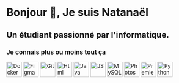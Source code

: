 # Bonjour 👋, Je suis Natanaël
## Un étudiant passionné par l'informatique.
### Je connais plus ou moins tout ça
<img src="https://github.com/NatanaelAut/natanaelaut/blob/main/Docker.png?raw=true" alt="Docker" width="40" height="40"/> <img src="https://github.com/NatanaelAut/natanaelaut/blob/main/Figma.png?raw=true" alt="Figma" width="40" height="40"/> <img src="https://github.com/NatanaelAut/natanaelaut/blob/main/Git.png?raw=true" alt="Git" width="40" height="40"/> <img src="https://github.com/NatanaelAut/natanaelaut/blob/main/Html.png?raw=true" alt="Html" width="40" height="40"/> <img src="https://github.com/NatanaelAut/natanaelaut/blob/main/Java.png?raw=true" alt="Java" width="40" height="40"/> <img src="https://github.com/NatanaelAut/natanaelaut/blob/main/JS.png?raw=true" alt="JS" width="40" height="40"/> <img src="https://github.com/NatanaelAut/natanaelaut/blob/main/MySQL.png?raw=true" alt="MySQL" width="40" height="40"/> <img src="https://github.com/NatanaelAut/natanaelaut/blob/main/Photoshop.png?raw=true" alt="Photoshop" width="40" height="40"/> <img src="https://github.com/NatanaelAut/natanaelaut/blob/main/Premiere%20Pro.png?raw=true" alt="Premiere Pro" width="40" height="40"/> <img src="https://github.com/NatanaelAut/natanaelaut/blob/main/Python.png?raw=true" alt="Python" width="40" height="40"/>
